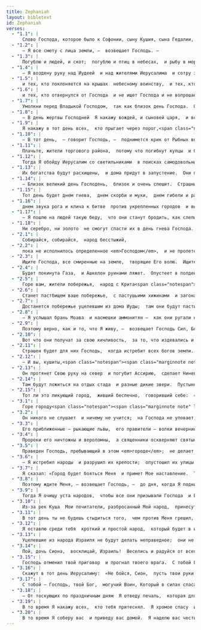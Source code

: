 ```yaml
---
title: Zephaniah
layout: bibletext
id: Zephaniah
verses:
  - "1.1": |
      Слово Господа, которое было к Софонии, сыну Кушия, сына Гедалии, сына Амарии, сына Езекии, во время правления иудейского царя Иосии, сына Амона.<span class="notespan"><span class="marginnote note" label="note-1"> Царь Иосия правил в 640−610 гг. до н. э.</span></span>  
  - "1.2": |
      — Я все смету с лица земли, —  возвещает Господь. —
  - "1.3": |
      Погублю и людей, и скот;  погублю и птиц в небесах,  и рыбу в морях.  Я повергну нечестивцев в прах<span class="notespan"><span class="marginnote note" label="note-2"> Смысл этого места в еврейском тексте неясен.</span></span>  и сотру человека с лица земли, —  говорит Господь.
  - "1.4": |
      — Я воздену руку над Иудеей  и над жителями Иерусалима  и сотру здесь последний след Баала,<span class="notespan"><span class="marginnote note" label="note-3"> Баал — ханаанский бог плодородия и бог-громовержец.</span></span>  имена его жрецов и священников:
  - "1.5": |
      и тех, кто поклоняется на крышах  небесному воинству,  и тех, кто поклоняется и клянется в верности  как Господу, так и Молоху,<span class="notespan"><span class="marginnote note" label="note-4"> Или: «своему царю». Молох — аммонитский бог, в жертвы которому приносились дети. По Закону за поклонение Молоху израильтянам грозила смертная казнь (см. <span class="link">Лев 18:21</span>; <span class="link">Лев 20:2</span>−5).</span></span>
  - "1.6": |
      и тех, кто отвернулся от Господа  и не ищет Господа и не вопрошает Его.
  - "1.7": |
      Умолкни перед Владыкой Господом,  так как близок день Господа.  Он приготовил жертву  и уже созвал<span class="notespan"><span class="marginnote note" label="note-5"> Букв.: «освятил».</span></span> гостей.
  - "1.8": |
      — В день жертвы Господней  Я накажу вождей, и сыновей царя,  и всех, кто наряжается в чужеземное платье.<span class="notespan"><span class="marginnote note" label="note-6"> Или: «следуют обычаям других народов». Это был обычай, когда люди при поклонении Баалу наряжались в специальную одежду (см. <span class="link">4Цар 10:22</span>).</span></span>
  - "1.9": |
      Я накажу в тот день всех,  кто прыгает через порог,<span class="notespan"><span class="marginnote note" label="note-7"> Или: «порог святилища». Вероятно, иудеи подражали некоторым религиозным обычаям филистимлян (см. <span class="link">1Цар 5:5</span>).</span></span>  кто наполняет дом своих владык<span class="notespan"><span class="marginnote note" label="note-8"> Или: «Владыки своего»; или: «своих богов».</span></span>  насилием и обманом.
  - "1.10": |
      — В тот день,  — говорит Господь, —  поднимется крик от Рыбных ворот,  плач из новой части города<span class="notespan"><span class="marginnote note" label="note-9"> Рыбные ворота и новый район города находились в северной части Иерусалима. И именно с севера должен был прийти враг.</span></span>  и страшный грохот с холмов.
  - "1.11": |
      Плачьте, жители торгового района,  потому что погибнут купцы  и будут истреблены торгующие за серебро.
  - "1.12": |
      Тогда Я обойду Иерусалим со светильниками  в поисках самодовольных и накажу их —  тех, кто подобен вину на дрожжах,<span class="notespan"><span class="marginnote note" label="note-10"> Образное сравнение с долго стоявшим вином, в котором образовался осадок, говорит о том, что люди, наслаждающиеся жизнью, полной изобилия, становятся равнодушными и самодовольными и полагают, что и Господь должен с безразличием относиться к добру и злу в мире (см. <span class="link">Иер 48:11</span>).        </span></span>  кто думает: «Господь не сделает нам ничего:  ни плохого, ни хорошего».
  - "1.13": |
      Их богатства будут расхищены,  и дома придут в запустение.  Они построят дома,  а жить в них не будут;  посадят они виноградники,  но вина пить не будут.
  - "1.14": |
      — Близок великий день Господень,  близок и очень спешит.  Страшный шум поднимется в день Господа,  даже храбрые воины будут кричать.
  - "1.15": |
      Тот день будет днем гнева,  днем скорби и муки,  днем гибели и разрушения,  днем мглы и мрака,  днем туч и тьмы,
  - "1.16": |
      днем звука рога и клича к битве  против укрепленных городов  и высоких башен.
  - "1.17": |
      — Я пошлю на людей такую беду,  что они станут бродить, как слепые,  за то, что согрешили перед Господом.  Их кровь прольется, как вода,  и плоть их будет выброшена, как навоз.
  - "1.18": |
      Ни серебро, ни золото  не смогут спасти их в день гнева Господа.  В пламени Его ревности  сгорит вся земля;  внезапный конец положит Он всем,  кто живет на земле.  
  - "2.1": |
      Собирайся, собирайся,  народ бесстыжий,
  - "2.2": |
      пока не исполнилось определенное <em>Господом</em>,  и не пролетели <em>благоприятные</em> дни,  как гонимая ветром мякина,  пока не опалил вас пылающий гнев Господа,  пока не пришел к вам день Господней ярости.
  - "2.3": |
      Ищите Господа, все смиренные на земле,  творящие Его волю.  Ищите праведности, ищите кротости —  может быть, вам удастся укрыться,  в день Господнего гнева.
  - "2.4": |
      Будет покинута Газа,  и Ашкелон руинами ляжет.  Опустеет в полдень Ашдод,  и с корнем будет исторгнут Экрон.<span class="notespan"><span class="marginnote note" label="note-11"> Газа, Ашкелон, Ашдод, Экрон — филистимские города.</span></span>
  - "2.5": |
      Горе вам, жители побережья,  народ с Крита<span class="notespan"><span class="marginnote note" label="note-12"> Прародиной филистимлян был остров Крит.</span></span>;  Господь оглашает тебе приговор,  Ханаан, земля филистимлян:  — Я погублю тебя —  и не останется уцелевших.
  - "2.6": |
      Станет пастбищем ваше побережье,  с пастушьими хижинами  и загонами для овец.
  - "2.7": |
      Достанется побережье уцелевшим из дома Иуды;  там они будут пасти свои стада  и вечерами в домах Ашкелона  будут ложиться спать.  Господь, их Бог, позаботится о них  и вернет им благополучие.
  - "2.8": |
      — Я услышал брань Моава  и насмешки аммонитян —  как они ругали народ Мой  и угрожали его земле.
  - "2.9": |
      Поэтому верно, как и то, что Я живу, —  возвещает Господь Сил, Бог Израиля, —  с Моавом будет то же, что и с Содомом,  с аммонитским народом — что и с Гоморрой<span class="notespan"><span class="marginnote note" label="note-13"> См. <span class="link">Быт 18:20</span>−19:29.</span></span> —  станут царством крапивы, соляной ямой  и мертвой пустошью навеки.  Оставшиеся из Моего народа разграбят их,  уцелевшие из Моего народа унаследуют их землю.
  - "2.10": |
      Вот что они получат за свою кичливость,  за то, что издевались и заносились  над народом Господа Сил.
  - "2.11": |
      Страшен будет для них Господь,  когда истребит всех богов земли.  Народы всех побережий поклонятся Ему —  каждый в своем краю.
  - "2.12": |
      — И вы, кушиты,<span class="notespan"><span class="marginnote note" label="note-14"> Или: «нубийцы»; или: «эфиопы».        </span></span>  от Моего меча падете.
  - "2.13": |
      Он протянет Свою руку на север  и погубит Ассирию,  сделает Ниневию пустошью мертвой,  сухой, как пустыня.
  - "2.14": |
      Там будут ложиться на отдых стада  и разные дикие звери.  Пустынная сова и еж будут ночевать  в капителях колонн, лежащих повсюду,  и голос их будет доноситься из окон.  На пороге будет запустение,  и обнажится кедровая обшивка дверей.
  - "2.15": |
      Тот ли это ликующий город,  живший беспечно,  говоривший себе:  «Со мной никто не сравнится»?  Он обратился в руины,  стал логовом для зверья!  Все, кто мимо идет, издеваются  и презрительно машут рукой.  
  - "3.1": |
      Горе городу<span class="notespan"><span class="marginnote note" label="note-15"> То есть Иерусалиму.</span></span> притеснителей,  мятежному и оскверненному!
  - "3.2": |
      Он никого не слушает  и ничему не учится;  на Господа не уповает,  не приближается к своему Богу.
  - "3.3": |
      Его приближенные — рыкающие львы,  его правители — волки вечерние,  что к утру не оставят ни кости.
  - "3.4": |
      Пророки его ничтожны и вероломны,  а священники оскверняют святыни  и попирают Закон.
  - "3.5": |
      Праведен Господь, пребывающий в этом <em>городе</em>;  не делает Он неправедное.  Каждое утро Он вершит суд,  без устали вершит его на заре,  но неправедным стыд неведом.
  - "3.6": |
      — Я истребил народы  и разрушил их крепости;  опустошил их улицы —  никто по ним не проходит.  Города их разорены,  не осталось в них жителей, нет никого.
  - "3.7": |
      Я сказал: «Город будет бояться Меня  и примет Мое наставление.  Тогда не искоренилось бы его жилище,  и наказание Мое не пало бы на него».  Но они старались еще усерднее  делать одно лишь зло.
  - "3.8": |
      Поэтому ждите Меня, — возвещает Господь, —  до дня, когда Я поднимусь,  чтобы свидетельствовать<span class="notespan"><span class="marginnote note" label="note-16"> Или: «чтобы разграбить этот народ».</span></span><em>против этого народа</em>,  так как решил Я созвать народы,  собрать все царства  и ярость Свою излить на них,  весь пылающий гнев Свой.  В пламени Моей ревности  сгорит вся земля.
  - "3.9": |
      Тогда Я очищу уста народов,  чтобы все они призывали Господа  и Ему сообща служили.
  - "3.10": |
      Из-за рек Куша  Мои почитатели, разбросанный Мой народ,  принесут Мне дары.
  - "3.11": |
      В тот день ты не будешь стыдиться того,  чем против Меня грешил,  потому что Я выведу из тебя всех,  кто горд и высокомерен,  и не будешь больше превозноситься  на святой горе Моей.
  - "3.12": |
      Я оставлю среди тебя  кроткий и простой народ,  который будет в имени Господа искать прибежища.
  - "3.13": |
      Уцелевшие из народа Израиля не будут делать неправедное;  они не будут лгать,  и в устах их не будет обмана.  Как овцы, они будут пастись и ложиться на отдых,  и некого им будет бояться.
  - "3.14": |
      Пой, дочь Сиона,  восклицай, Израиль!  Веселись и радуйся от всего сердца,  дочь Иерусалима!
  - "3.15": |
      Господь отменил твой приговор  и прогнал твоего врага.  С тобой Господь, Царь Израиля:  не будешь больше бояться беды.
  - "3.16": |
      Скажут в тот день Иерусалиму:  «Не бойся, Сион,  пусть твои руки не ослабевают!
  - "3.17": |
      С тобой — Господь, твой Бог,  могучий Воин, Который в силах спасать.  Он о тебе возрадуется,  любовью тебя успокоит<span class="notespan"><span class="marginnote note" label="note-17"> Или: «обновит».</span></span>  и о тебе будет с песнями ликовать».
  - "3.18": |
      — От тоскующих по праздничным дням  Я отведу печаль,  которая для вас как позор и бремя.<span class="notespan"><span class="marginnote note" label="note-18"> Или: «Тоскующих по праздничным дням Я соберу — тех, кто был как дань врагу и позор Иерусалиму».</span></span>
  - "3.19": |
      В то время Я накажу всех,  кто тебя притеснял.  Я хромое спасу  и соберу изгнанников,  наделю их славой и честью  во всех краях, где были они в бесславии.
  - "3.20": |
      В то время Я соберу вас  и приведу вас домой.  Я наделю вас честью и славой  среди всех народов земли,  когда на ваших же глазах  Я верну вам благополучие,<span class="notespan"><span class="marginnote note" label="note-19"> Или: «верну ваших пленников».        </span></span> —  говорит Господь.  
---
```

